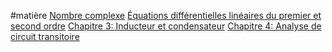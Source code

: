 #matière
[Nombre complexe](Nombre%20complexe.md)
[Équations différentielles linéaires du premier et second ordre](Équations%20différentielles%20linéaires%20du%20premier%20et%20second%20ordre.md)
[Chapitre 3: Inducteur et condensateur](Inducteur%20et%20condensateur.md)
[Chapitre 4: Analyse de circuit transitoire](Analyse%20de%20circuit%20transitoire.md)



